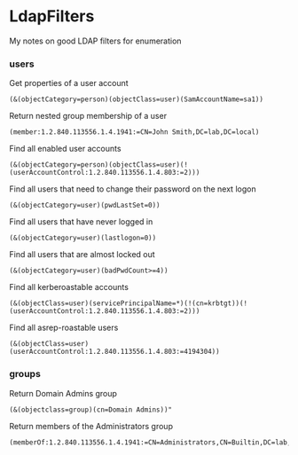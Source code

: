 # LdapFilters
My notes on good LDAP filters for enumeration


### users

Get properties of a user account
```
(&(objectCategory=person)(objectClass=user)(SamAccountName=sa1))
```

Return nested group membership of a user
```
(member:1.2.840.113556.1.4.1941:=CN=John Smith,DC=lab,DC=local)
```

Find all enabled user accounts
```
(&(objectCategory=person)(objectClass=user)(!(userAccountControl:1.2.840.113556.1.4.803:=2)))
```
Find all users that need to change their password on the next logon
```
(&(objectCategory=user)(pwdLastSet=0))
```

Find all users that have never logged in
```
(&(objectCategory=user)(lastlogon=0))
```

Find all users that are almost locked out
```
(&(objectCategory=user)(badPwdCount>=4))
```

Find all kerberoastable accounts
```
(&(objectClass=user)(servicePrincipalName=*)(!(cn=krbtgt))(!(userAccountControl:1.2.840.113556.1.4.803:=2)))
```

Find all asrep-roastable users
```
(&(objectClass=user)(userAccountControl:1.2.840.113556.1.4.803:=4194304))
```

### groups

Return Domain Admins group
```
(&(objectclass=group)(cn=Domain Admins))"
```

Return members of the Administrators group
```
(memberOf:1.2.840.113556.1.4.1941:=CN=Administrators,CN=Builtin,DC=lab,DC=local)
```

